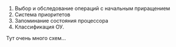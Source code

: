 1) Выбор и обследование операций с начальным приращением
2) Система приоритетов
3) Запоминание состояния процессора
4) Классификация ОУ.

Тут очень много схем...
